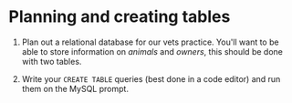 # Planning and creating tables

1. Plan out a relational database for our vets practice. You'll want to be able to store information on *animals* and *owners*, this should be done with two tables.

1. Write your `CREATE TABLE` queries (best done in a code editor) and run them on the MySQL prompt.